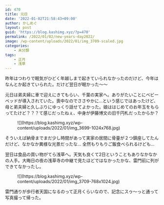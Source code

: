 ```yaml
---
id: 470
title: 元日
date: '2022-01-02T21:58:43+09:00'
author: かしめぐ
layout: post
guid: 'https://blog.kashimg.xyz/?p=470'
permalink: /2022/01/02/new-years-day2022/
image: /wp-content/uploads/2022/01/img_3709-scaled.jpg
categories:
    - 未分類
tags:
    - 正月
    - 浅草
---
```


昨年はつわりで眠気がひどく年越しまで起きていられなかったのだけど、今年はなんとか起きていられた。だけど翌日が眠かった〜〜

元日は弟夫婦に車で迎えにきてもらい、千葉の実家へ。ありがたいことにベビーベッドが導入されていた。喪中なのでささやかに…という感じではあったけど、母と弟夫婦と久しぶりにゆっくり話せてよかった。娘ははじめてのお年玉をもらってたけど？？？て感じだったねぇ、中身が伊藤博文の旧千円札だったからか？

<figure class="wp-block-image size-large">![](https://blog.kashimg.xyz/wp-content/uploads/2022/01/img_3699-1024x768.jpg)</figure>そういえば納骨までまだ少し時間があって実家の居間に骨壷が２つ鎮座してたんだけど、なかなか異様な光景だったな… 全然もりもりご飯食べられるけども…

翌日は食品の買い物がてら浅草へ。天気も良くて2日ということもありなかなかの人手。大晦日の夜の浅草寺の中継で見たほどではなかったかな、雷門前に列ができてなかったし。

<figure class="wp-block-image size-large">![](https://blog.kashimg.xyz/wp-content/uploads/2022/01/img_3709-768x1024.jpg)</figure>雷門通りが歩行者天国になるのって正月くらいなので、記念にスゥ〜っと通って写真撮って帰った。